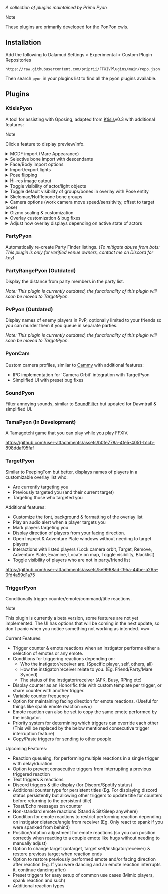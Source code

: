 *A collection of plugins maintained by Primu Pyon*

> [!NOTE]
> These plugins are primarily developed for the PonPon cwls.

## Installation

Add the following to Dalamud Settings > Experimental > Custom Plugin Repositories

`https://raw.githubusercontent.com/priprii/FFXIVPlugins/main/repo.json`

Then search `pyon` in your plugins list to find all the pyon plugins available.

## Plugins

### KtisisPyon

A tool for assisting with Gposing, adapted from [Ktisis](https://github.com/ktisis-tools/Ktisis)v0.3 with additional features:

> [!NOTE]
> Click a feature to display preview/info.

<details><summary>MCDF import (Mare Appearance)</summary><video src="https://github.com/user-attachments/assets/3e9fb3a2-0280-4d57-974f-88e4f8db865d"/></details>
<details><summary>Selective bone import with descendants</summary><video src="https://github.com/user-attachments/assets/8bbaecf2-dd27-4010-a0f4-7b249b4fc3b5"/></details>
<details><summary>Face/Body import options</summary><p><i>Face/Body import options are now in Ktisis v0.3.2, but they're currently buggy so KtisisPyon will continue to implement it differently.</i></p><video src="https://github.com/user-attachments/assets/71cb7439-7a05-4e9d-a64c-16a5b77f87e5"/></details>
<details><summary>Import/export lights</summary><video src="https://github.com/user-attachments/assets/b46153f1-9aba-4cae-9455-61f4c1edee19"/></details>
<details><summary>Pose flipping</summary><video src="https://github.com/user-attachments/assets/a99ee7ba-f047-48c1-9a8d-a5ef08a481a1"/></details>
<details><summary>Hi-res image output</summary><video src="https://github.com/user-attachments/assets/a0327b78-5944-4b85-89b9-98e2049a6ed9"/></details>
<details><summary>Toggle visibility of actor/light objects</summary><p><i>My cursor too shy for video, you toggle visibility with the icon to the left of the actor/light name. :3 The context menu is alternative way too.</i></p><video src="https://github.com/user-attachments/assets/e624210e-8f83-4773-8d1d-4be6ac824211"/></details>
<details><summary>Toggle default visibility of groups/bones in overlay with Pose entity</summary><p><i>When you toggle overlay visibility with the 'Pose' entity, any group/bone you choose to hide will not be made visible. You can still make them visible by specifically toggling their visibility, useful for bones that you rarely or never touch.</i></p><video src="https://github.com/user-attachments/assets/d76fee6a-e46f-456d-8eac-63cc3ecb11d5"/></details>
<details><summary>Skelomae/Nofflebone bone groups</summary><p><i>In addition to IVCS, groups for Skelomae/Nofflebones have been added so you can assign group colours, or hide them with the above visibility feature.</i></p></details>
<details><summary>Camera options (work camera move speed/sensitivity, offset to target pose)</summary><video src="https://github.com/user-attachments/assets/47a637c6-29d4-4aa2-a4ef-df407d9f5af8"/></details>
<details><summary>Gizmo scaling & customization</summary><video src="https://github.com/user-attachments/assets/bb714c4f-31d8-4ae3-aa08-0259ab75aecb"/></details>
<details><summary>Overlay customization & bug fixes</summary><video src="https://github.com/user-attachments/assets/0e8743f4-4fff-44b3-a1a9-173dad6de985"/></details>
<details><summary>Adjust how overlay displays depending on active state of actors</summary><video src="https://github.com/user-attachments/assets/871af91f-922f-4701-b960-0e2ff872486a"/></details>

### PartyPyon

Automatically re-create Party Finder listings. *(To mitigate abuse from bots: This plugin is only for verified venue owners, contact me on Discord for key)*

### PartyRangePyon (Outdated)

Display the distance from party members in the party list.

*Note: This plugin is currently outdated, the functionality of this plugin will soon be moved to TargetPyon.*

### PvPyon (Outdated)

Display names of enemy players in PvP, optionally limited to your friends so you can murder them if you queue in separate parties.

*Note: This plugin is currently outdated, the functionality of this plugin will soon be moved to TargetPyon.*

### PyonCam

Custom camera profiles, similar to [Cammy](https://github.com/UnknownX7/Cammy) with additional features:
- IPC implementation for 'Camera Orbit' integration with TargetPyon
- Simplified UI with preset bug fixes

### SoundPyon

Filter annoying sounds, similar to [SoundFilter](https://git.anna.lgbt/anna/SoundFilter) but updated for Dawntrail & simplified UI.

### TamaPyon (In Development)

A Tamagotchi game that you can play while you play FFXIV.

https://github.com/user-attachments/assets/b0fe778a-4fe5-4051-b1cb-898ddaf95faf

### TargetPyon

Similar to PeepingTom but better, displays names of players in a customizable overlay list who:
- Are currently targeting you
- Previously targeted you (and their current target)
- Targeting those who targeted you

Additional features:
- Customize the font, background & formatting of the overlay list
- Play an audio alert when a player targets you
- Mark players targeting you
- Display direction of players from your facing direction.
- Open Inspect & Adventure Plate windows without needing to target players
- Interactions with listed players (Lock camera orbit, Target, Remove, Adventure Plate, Examine, Locate on map, Toggle visibility, Blacklist)
- Toggle visibility of players who are not in party/friend list

https://github.com/user-attachments/assets/5e9968ad-f95a-44be-a265-0fd4a59d1a75

### TriggerPyon

Conditionally trigger counter/emote/command/title reactions.

> [!NOTE]
> This plugin is currently a beta version, some features are not yet implemented.
> The UI has options that will be coming in the next update, so don't panic when you notice something not working as intended. =w=

Current Features:
- Trigger counter & emote reactions when an instigator performs either a selection of emotes or any emote.
- Conditions for triggering reactions depending on:
  - Who the instigator/receiver are. (Specific player, self, others, all)
  - How the instigator/receiver relate to you. (Eg. Friend/Party/Mare Synced)
  - The status of the instigator/receiver (AFK, Busy, RPing etc)
- Display counter as an Honorific title with custom template per trigger, or share counter with another trigger.
- Variable counter frequency
- Option for maintaining facing direction for emote reactions. (Useful for things like spank emote reaction =w=)
- Emote reaction can also be set to copy the same emote performed by the instigator.
- Priority system for determining which triggers can override each other (This will be replaced by the below mentioned consecutive trigger interruption feature)
- Copy/Paste triggers for sending to other people

Upcoming Features:
- Reaction queueing, for performing multiple reactions in a single trigger with delay/duration
- Option to prevent consecutive triggers from interrupting a previous triggered reaction
- Text triggers & reactions
- Discord triggers & title display (for Discord/Spotify status)
- Additional counter type for persistent titles (Eg. For displaying discord status persistently but allowing other triggers to update title for counters before returning to the persistent title)
- Toast/Echo messages on counter
- Non-standard emote reactions (Stand & Sit/Sleep anywhere)
- Condition for emote reactions to restrict performing reaction depending on instigator distance/angle from receiver (Eg. Only react to spank if you were spanked from behind)
- Position/rotation adjustment for emote reactions (so you can position correctly when reacting to a couple emote like hugs without needing to manually adjust)
- Option to change target (untarget, target self/instigator/receiver) & restore previous target when reaction ends
- Option to restore previously performed emote and/or facing direction after reaction (Eg. If you were dancing and an emote reaction interrupts it, continue dancing after)
- Preset triggers for easy setup of common use cases (Mimic players, spank reaction and such)
- Additional reaction types
